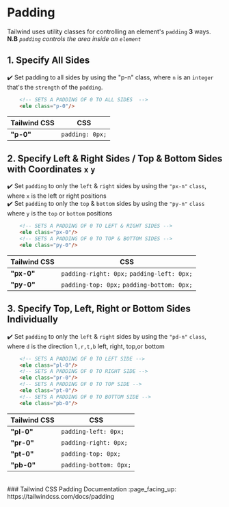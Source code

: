 # Padding

Tailwind uses utility classes for controlling an element's ```padding``` **3** ways.
**N.B** _```padding``` controls the area inside an ```element```_


## 1. Specify All Sides
:heavy_check_mark: Set padding to all sides by using the "p-n" class, where ```n``` is an ```integer``` that's the ```strength``` of the ```padding```.
```html
    <!-- SETS A PADDING OF 0 TO ALL SIDES  -->
    <ele class="p-0"/>
```
|  Tailwind CSS | CSS  |
|----|----|
**"p-0"**|  ```padding: 0px;```

## 2. Specify Left & Right Sides / Top & Bottom Sides with Coordinates ```x``` ```y```
:heavy_check_mark: Set ```padding``` to only the ```left``` & ```right``` sides by using the ```"px-n"``` ```class```, where ```x``` is the left or right positions <br>
:heavy_check_mark: Set ```padding``` to only the ```top``` & ```bottom``` sides by using the ```"py-n"``` ```class``` where ```y``` is the ```top``` or ```bottom``` positions
```html
    <!-- SETS A PADDING OF 0 TO LEFT & RIGHT SIDES -->
    <ele class="px-0"/>
    <!-- SETS A PADDING OF 0 TO TOP & BOTTOM SIDES -->
    <ele class="py-0"/>
```
|  Tailwind CSS | CSS  |
|----|----|
**"px-0"**|  ```padding-right: 0px;``` ```padding-left: 0px;```
**"py-0"**|  ```padding-top: 0px;``` ```padding-bottom: 0px;```

## 3. Specify Top, Left, Right or Bottom Sides Individually
:heavy_check_mark: Set ```padding``` to only the ```left``` & ```right``` sides by using the ```"pd-n"``` ```class```, where ```d``` is the direction ```l,r,t,b``` left, right, top,or bottom<br>
```html
    <!-- SETS A PADDING OF 0 TO LEFT SIDE -->
    <ele class="pl-0"/>
    <!-- SETS A PADDING OF 0 TO RIGHT SIDE -->
    <ele class="pr-0"/>
    <!-- SETS A PADDING OF 0 TO TOP SIDE -->
    <ele class="pt-0"/>
    <!-- SETS A PADDING OF 0 TO BOTTOM SIDE -->
    <ele class="pb-0"/>
```
|  Tailwind CSS | CSS  |
|----|----|
**"pl-0"**|  ```padding-left: 0px;``` 
**"pr-0"**|  ```padding-right: 0px;```
**"pt-0"**|  ```padding-top: 0px;``` 
**"pb-0"**|  ```padding-bottom: 0px;```
<br>
### Tailwind CSS Padding Documentation :page_facing_up:
https://tailwindcss.com/docs/padding